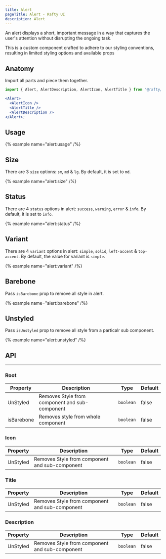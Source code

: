 ```yaml
---
title: Alert
pageTitle: Alert - Rafty UI
description: Alert
---
```


An alert displays a short, important message in a way that captures the user's attention without disrupting the ongoing task.

This is a custom component crafted to adhere to our styling conventions, resulting in limited styling options and available props

## Anatomy

Import all parts and piece them together.

```jsx
import { Alert, AlertDescription, AlertIcon, AlertTitle } from "@rafty/ui";

<Alert>
  <AlertIcon />
  <AlertTitle />
  <AlertDescription />
</Alert>;
```

## Usage

{% example name="alert:usage" /%}

## Size

There are 3 `size` options: `sm`, `md` & `lg`. By default, it is set to `md`.

{% example name="alert:size" /%}

## Status

There are 4 `status` options in alert: `success`, `warning`, `error` & `info`. By default, it is set to `info`.

{% example name="alert:status" /%}

## Variant

There are 4 `variant` options in alert: `simple`, `solid`, `left-accent` & `top-accent`. By default, the value for variant is `simple`.

{% example name="alert:variant" /%}

## Barebone

Pass `isBarebone` prop to remove all style in alert.

{% example name="alert:barebone" /%}

## Unstyled

Pass `isUnstyled` prop to remove all style from a particalr sub component.

{% example name="alert:unstyled" /%}

## API

---

### Root

| Property   | Description                                    | Type      | Default |
| ---------- | ---------------------------------------------- | --------- | ------- |
| UnStyled   | Removes Style from component and sub-component | `boolean` | false   |
| isBarebone | Removes style from whole component             | `boolean` | false   |

### Icon

| Property | Description                                    | Type      | Default |
| -------- | ---------------------------------------------- | --------- | ------- |
| UnStyled | Removes Style from component and sub-component | `boolean` | false   |

### Title

| Property | Description                                    | Type      | Default |
| -------- | ---------------------------------------------- | --------- | ------- |
| UnStyled | Removes Style from component and sub-component | `boolean` | false   |

### Description

| Property | Description                                    | Type      | Default |
| -------- | ---------------------------------------------- | --------- | ------- |
| UnStyled | Removes Style from component and sub-component | `boolean` | false   |
